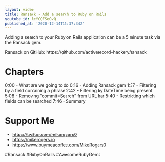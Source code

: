 ```yaml
---
layout: video
title: Ransack - Add a search to Ruby on Rails
youtube_id: RcYCQFSeGvQ
published_at: '2020-12-14T15:37:34Z'
---
```

Adding a search  to your Ruby on Rails application can be a 5 minute task via the Ransack gem.

Ransack on GitHub: https://github.com/activerecord-hackery/ransack

# Chapters
0:00 - What are we going to do
0:16 - Adding Ransack gem
1:37 - Filtering by a field containing a phrase
2:42 - Filtering by DateTime being present
5:08 - Removing "commit=Search" from URL bar
5:40 - Restricting which fields can be searched
7:46 - Summary

# Support Me

- https://twitter.com/mikerogers0
- https://mikerogers.io
- https://www.buymeacoffee.com/MikeRogers0

#Ransack
#RubyOnRails
#AwesomeRubyGems